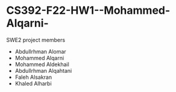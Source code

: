 # CS392-F22-HW1--Mohammed-Alqarni-
SWE2 project members

 - Abdullrhman Alomar
 - Mohammed Alqarni
 - Mohammed Aldekhail
 - Abdullrhman Alqahtani
 - Faleh Alsakran
 - Khaled Alharbi
